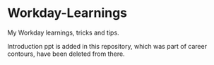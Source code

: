 # Workday-Learnings

My Workday learnings, tricks and tips.

Introduction ppt is added in this repository, which was part of career contours, have been deleted from there.
